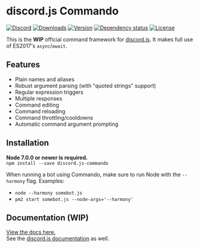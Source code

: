 # discord.js Commando
[![Discord](https://discordapp.com/api/guilds/222078108977594368/embed.png)](https://discord.gg/bRCvFy9)
[![Downloads](https://img.shields.io/npm/dt/discord.js-commando.svg)](https://www.npmjs.com/package/discord.js-commando)
[![Version](https://img.shields.io/npm/v/discord.js-commando.svg)](https://www.npmjs.com/package/discord.js-commando)
[![Dependency status](https://david-dm.org/Gawdl3y/discord.js-commando.svg)](https://david-dm.org/Gawdl3y/discord.js-commando)
[![License](https://img.shields.io/npm/l/discord.js-commando.svg)](LICENSE)

This is the __**WIP**__ official command framework for [discord.js](https://github.com/hydrabolt/discord.js).
It makes full use of ES2017's `async`/`await`.

## Features
- Plain names and aliases
- Robust argument parsing (with "quoted strings" support)
- Regular expression triggers
- Multiple responses
- Command editing
- Command reloading
- Command throttling/cooldowns
- Automatic command argument prompting

## Installation
**Node 7.0.0 or newer is required.**  
`npm install --save discord.js-commando`

When running a bot using Commando, make sure to run Node with the `--harmony` flag. Examples:
- `node --harmony somebot.js`
- `pm2 start somebot.js --node-args='--harmony'`

## Documentation (WIP)
[View the docs here.](https://gawdl3y.github.io/discord.js-commando/0.2.0/)  
See the [discord.js documentation](http://hydrabolt.github.io/discord.js/#!/docs/tag/master/file/general/Welcome) as well.
